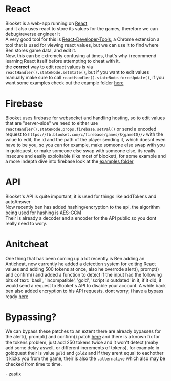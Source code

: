 
# React
Blooket is a web-app running on [React](https://reactjs.org/)<br>and it also uses react to store its values for the games, therefore we can debug/reverse engineer it <br>A very good tool for this is [React-Developer-Tools](https://chrome.google.com/webstore/detail/react-developer-tools/fmkadmapgofadopljbjfkapdkoienihi), a Chrome extension a tool that is used for viewing react values, but we can use it to find where Ben stores game data, and edit it.<br>
Now, this can be extremely confusing at times, that's why i recommend learning React itself before attempting to cheat with it.<br>
the __correct__ way to edit react values is via ``` reactHandler().stateNode.setState() ```, but if you want to edit values manually make sure to call ``` reactHandler().stateNode.forceUpdate() ```, if you want some examples check out the example folder [here](https://github.com/ZasticBradyn/BlooketCheatTools/blob/main/examples/)

# Firebase

Blooket uses firebase for websocket and handling hosting, so to edit values that are "server-side" we need to either use `reactHandler().stateNode.props.firebase.setVal()` or send a encoded request to `https://fb.blooket.com/c/firebase/games/${gameID}/v` with the value to edit, the id and the path of the player sending it, which doesnt even have to be you, so you can for example, make someone else swap with you in goldquest, or make someone else swap with someone else, its really insecure and easily exploitable (like most of blooket), for some example and a more indepth dive into firebase look at the [examples folder](https://github.com/ZasticBradyn/BlooketCheatTools/blob/main/examples/)

# API

Blooket's API is quite important, it is used for things like addTokens and autoAnswer<br>
Now recently ben has added hashing/encryption to the api, the algorithm being used for hashing is [AES-GCM](https://en.wikipedia.org/wiki/Galois/Counter_Mode)<br>
Their is already a decoder and a encoder for the API public so you dont really need to wory.

# Anitcheat

One thing that has been coming up a lot recently is Ben adding an Anticheat, now currently he added a detection system for editing React values and adding 500 tokens at once, also he overrode alert(), prompt() and confirm() and added a function to detect if the input had the following bits of text: 'basil', 'incompatible', 'gold', 'script is outdated' in it, if it did, it would send a request to Blooket's API to disable your account. A while back ben also added encryption to his API requests, dont worry, i have a bypass ready [here](https://github.com/ZasticBradyn/BlooketCheatTools/blob/main/bypasses/requestEncoder.js)

# Bypassing?

We can bypass these patches to an extent there are already bypasses for the alert(), prompt() and confirm() patch [here](https://github.com/ZasticBradyn/BlooketCheatTools/blob/main/bypasses/bypass.js) and there is a known fix for the tokens problem, just add 250 tokens twice and it won't detect (maby add some delay aswell, or different increments of tokens), for example in goldquest their is value `gold` and `gold2` and if they arent equal to eachother it kicks you from the game, their is also the `.alternative` which also may be checked from time to time.

<p>- zastix</p>
